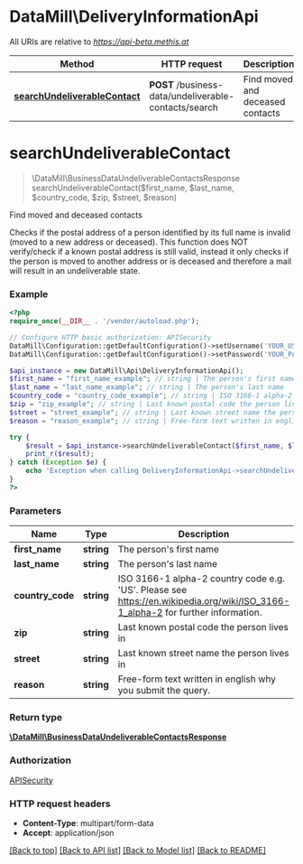 # DataMill\DeliveryInformationApi

All URIs are relative to *https://api-beta.methis.at*

Method | HTTP request | Description
------------- | ------------- | -------------
[**searchUndeliverableContact**](DeliveryInformationApi.md#searchUndeliverableContact) | **POST** /business-data/undeliverable-contacts/search | Find moved and deceased contacts


# **searchUndeliverableContact**
> \DataMill\BusinessDataUndeliverableContactsResponse searchUndeliverableContact($first_name, $last_name, $country_code, $zip, $street, $reason)

Find moved and deceased contacts

Checks if the postal address of a person identified by its full name is invalid (moved to a new address or deceased). This function does NOT verify/check if a known postal address is still valid, instead it only checks if the person is moved to another address or is deceased and therefore a mail will result in an undeliverable state.

### Example
```php
<?php
require_once(__DIR__ . '/vendor/autoload.php');

// Configure HTTP basic authorization: APISecurity
DataMill\Configuration::getDefaultConfiguration()->setUsername('YOUR_USERNAME');
DataMill\Configuration::getDefaultConfiguration()->setPassword('YOUR_PASSWORD');

$api_instance = new DataMill\Api\DeliveryInformationApi();
$first_name = "first_name_example"; // string | The person's first name
$last_name = "last_name_example"; // string | The person's last name
$country_code = "country_code_example"; // string | ISO 3166-1 alpha-2 country code e.g. 'US'. Please see https://en.wikipedia.org/wiki/ISO_3166-1_alpha-2 for further information.
$zip = "zip_example"; // string | Last known postal code the person lives in
$street = "street_example"; // string | Last known street name the person lives in
$reason = "reason_example"; // string | Free-form text written in english why you submit the query.

try {
    $result = $api_instance->searchUndeliverableContact($first_name, $last_name, $country_code, $zip, $street, $reason);
    print_r($result);
} catch (Exception $e) {
    echo 'Exception when calling DeliveryInformationApi->searchUndeliverableContact: ', $e->getMessage(), PHP_EOL;
}
?>
```

### Parameters

Name | Type | Description  | Notes
------------- | ------------- | ------------- | -------------
 **first_name** | **string**| The person&#39;s first name |
 **last_name** | **string**| The person&#39;s last name |
 **country_code** | **string**| ISO 3166-1 alpha-2 country code e.g. &#39;US&#39;. Please see https://en.wikipedia.org/wiki/ISO_3166-1_alpha-2 for further information. |
 **zip** | **string**| Last known postal code the person lives in |
 **street** | **string**| Last known street name the person lives in |
 **reason** | **string**| Free-form text written in english why you submit the query. |

### Return type

[**\DataMill\BusinessDataUndeliverableContactsResponse**](../Model/BusinessDataUndeliverableContactsResponse.md)

### Authorization

[APISecurity](../../README.md#APISecurity)

### HTTP request headers

 - **Content-Type**: multipart/form-data
 - **Accept**: application/json

[[Back to top]](#) [[Back to API list]](../../README.md#documentation-for-api-endpoints) [[Back to Model list]](../../README.md#documentation-for-models) [[Back to README]](../../README.md)

